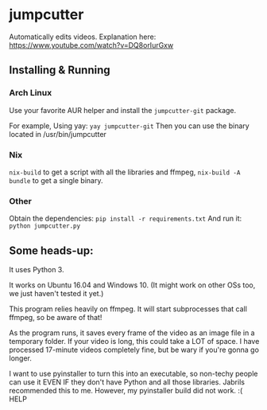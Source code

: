# jumpcutter
Automatically edits videos. Explanation here: https://www.youtube.com/watch?v=DQ8orIurGxw

## Installing & Running

### Arch Linux
Use your favorite AUR helper and install the `jumpcutter-git` package.

For example, Using yay: `yay jumpcutter-git`
Then you can use the binary located in /usr/bin/jumpcutter

### Nix
`nix-build` to get a script with all the libraries and ffmpeg, `nix-build -A bundle` to get a single binary.

### Other
Obtain the dependencies: `pip install -r requirements.txt`
And run it: `python jumpcutter.py`

## Some heads-up:

It uses Python 3.

It works on Ubuntu 16.04 and Windows 10. (It might work on other OSs too, we just haven't tested it yet.)

This program relies heavily on ffmpeg. It will start subprocesses that call ffmpeg, so be aware of that!

As the program runs, it saves every frame of the video as an image file in a
temporary folder. If your video is long, this could take a LOT of space.
I have processed 17-minute videos completely fine, but be wary if you're gonna go longer.

I want to use pyinstaller to turn this into an executable, so non-techy people
can use it EVEN IF they don't have Python and all those libraries. Jabrils 
recommended this to me. However, my pyinstaller build did not work. :( HELP
